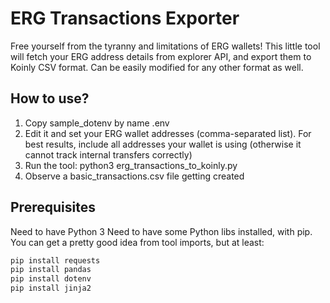 # ERG Transactions Exporter

Free yourself from the tyranny and limitations of ERG wallets!
This little tool will fetch your ERG address details from explorer API, and export them to Koinly CSV format.
Can be easily modified for any other format as well.

## How to use?

1) Copy sample_dotenv by name .env
2) Edit it and set your ERG wallet addresses (comma-separated list). For best results, include all addresses your wallet is using (otherwise it cannot track internal transfers correctly)
3) Run the tool:
    python3 erg_transactions_to_koinly.py
4) Observe a basic_transactions.csv file getting created

## Prerequisites

Need to have Python 3
Need to have some Python libs installed, with pip.
You can get a pretty good idea from tool imports, but at least:

```bash
pip install requests
pip install pandas
pip install dotenv
pip install jinja2
```
